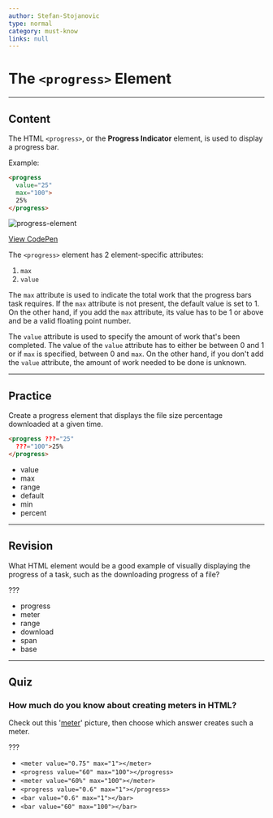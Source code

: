 ```yaml
---
author: Stefan-Stojanovic
type: normal
category: must-know
links: null
---
```


# The `<progress>` Element


---

## Content

The HTML `<progress>`, or the **Progress Indicator** element, is used to display a progress bar.

Example:

```html
<progress
  value="25"
  max="100">
  25%
</progress>
```

![progress-element](https://img.enkipro.com/8e80f41251adcc753a26c4ad32cb2543.png)

[View CodePen](https://codepen.io/enkidevs/pen/eKbYJv)

The `<progress>` element has 2 element-specific attributes:

1. `max`
2. `value`

The `max` attribute is used to indicate the total work that the progress bars task requires. If the `max` attribute is not present, the default value is set to 1. On the other hand, if you add the `max` attribute, its value has to be 1 or above and be a valid floating point number.

The `value` attribute is used to specify the amount of work that's been completed. The value of the `value` attribute has to either be between 0 and 1 or if `max` is specified, between 0 and `max`. On the other hand, if you don't add the `value` attribute, the amount of work needed to be done is unknown.


---

## Practice

Create a progress element that displays the file size percentage downloaded at a given time.

```html
<progress ???="25"
  ???="100">25%
</progress>
```

- value
- max
- range
- default
- min
- percent


---

## Revision

What HTML element would be a good example of visually displaying the progress of a task, such as the downloading progress of a file?

???

- progress
- meter
- range
- download
- span
- base


---

## Quiz

### How much do you know about creating meters in HTML?


Check out this '[meter](https://www.dropbox.com/s/azi3gl1th52zwrs/Screen%20Shot%202018-06-17%20at%2011.06.47%20PM.png?dl=0)' picture, then choose which answer creates such a meter.

???

- `<meter value="0.75" max="1"></meter>`
- `<progress value="60" max="100"></progress>`
- `<meter value="60%" max="100"></meter>`
- `<progress value="0.6" max="1"></progress>`
- `<bar value="0.6" max="1"></bar>`
- `<bar value="60" max="100"></bar>`
